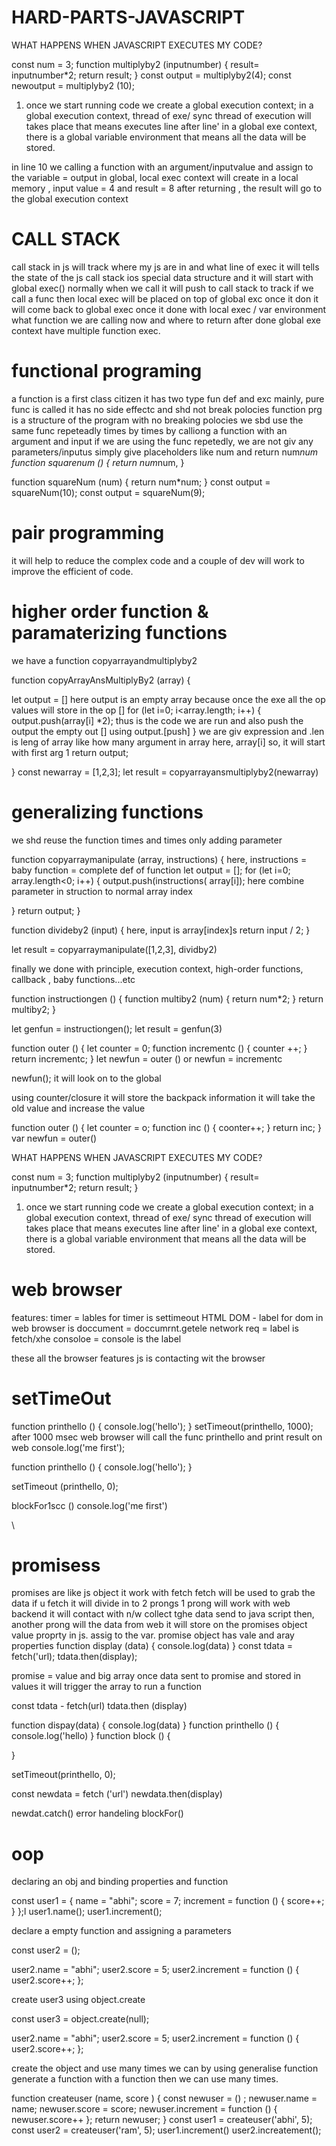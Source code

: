 # HARD-PARTS-JAVASCRIPT

WHAT HAPPENS WHEN JAVASCRIPT EXECUTES MY CODE?

const num = 3;
function multiplyby2 (inputnumber) {
   result= inputnumber*2;
   return result;
}
const output = multiplyby2(4);
const newoutput = multiplyby2 (10);

1. once we start running code we create a global execution context;
in a global execution context, thread of exe/ sync thread of execution will takes place that means executes line after line'
in a global exe context, there is a global variable environment that means all the data will be stored.

in line 10 we calling a function with an argument/inputvalue and assign to the variable = output 
in global, local exec context will create in a local memory , input value = 4 and result = 8 
after returning , the result will go to the global execution context

# CALL STACK
call stack in js will track where my js are in and what line of exec
it will tells the state of the js
call stack ios special data structure and it will start with global exec()
normally when we call it will push to call stack to track
if we call a func then local exec will be placed on top of global exc once it don 
it will come back to global exec once it done with local exec / var environment
what function we are calling now and where to return after done 
global exe context have multiple function exec.

# functional programing
a function is a first class citizen it has two type  fun def and exc
mainly, pure func is called it has no side effectc and shd not break polocies
function prg is a structure of the program with no breaking polocies
we sbd use the same func repeteadly times by times by calliong a function with an argument and input 
if we are using the func repetedly, we are not giv any parameters/inputus simply give placeholders like num and return num*num
function squarenum () {
   return num*num,
}

<!-- repedetdly using functions -->
function squareNum (num) {
   return num*num;
}
const output = squareNum(10);
const output = squareNum(9);

# pair programming

it will help to reduce the complex code and a couple of dev will work to improve the efficient of code.

#  higher order function & paramaterizing functions
we have a function copyarrayandmultiplyby2

function copyArrayAnsMultiplyBy2 (array) {
   <!--  in the array parameter we are giving newarray arguments1,2,3 -->
   let output = []    here output is an empty array because once the exe all the op values will store in the op []
   for (let i=0; i<array.length; i++) {
           output.push(array[i] *2);           thus is the code we are run and also push the output the empty out [] using output.[push] 
   }  we are giv expression and .len is leng of array like how many argument in array here, array[i] so, it will start with first arg 1
   return output;
   <!--  so, finally we are returning the output array to the global exc which is result -->
} 
const newarray = [1,2,3];
let result = copyarrayansmultiplyby2(newarray)

# generalizing functions
we shd reuse the function times and times only adding parameter

function copyarraymanipulate (array, instructions) {       here, instructions = baby function = complete def of function 
   let output = [];
   for (let i=0; array.length<0; i++) {
     output.push(instructions( array[i]);   here combine parameter in struction to normal array index 

   }
   return output;
}

function divideby2 (input) {    here, input is array[index]s
       return input / 2;
}
<!--  finally it will push all the output to tthe label resul of copyarray -->
let result = copyarraymanipulate([1,2,3], dividby2)

finally we done with principle, execution context, high-order functions, callback , baby functions...etc


<!--  example calling a fun with arg -->

function instructiongen () {
   function multiby2 (num) {
      return num*2;
   }
   return multiby2;
}

let genfun = instructiongen();
let result = genfun(3)

<!--  closure without retun the dec fun inside  because we are declaring counter in global so we will return the dec fun outside  -->
function outer () {
   let counter = 0;
   function incrementc () {
      counter ++;
   }
   return incrementc;
}
let newfun = outer ()  or newfun = incrementc

<!--  what happen if we exc newfun again -->
newfun();    it will look on to the global 

using counter/closure it will store the backpack information it will take the old value and increase the value

function  outer () {
   let counter = o;
   function inc () {
      coonter++;
   }
   return inc;
}
var newfun = outer()

WHAT HAPPENS WHEN JAVASCRIPT EXECUTES MY CODE?

const num = 3;
function multiplyby2 (inputnumber) {
   result= inputnumber*2;
   return result;
}
1. once we start running code we create a global execution context;
in a global execution context, thread of exe/ sync thread of execution will takes place that means executes line after line'
in a global exe context, there is a global variable environment that means all the data will be stored.

# web browser 

features: 
timer = lables for timer is settimeout
HTML DOM - label for dom in web browser is doccument = doccumrnt.getele
network req = label is fetch/xhe
consoloe = console is the label 

these all the browser features js is contacting wit the browser

# setTimeOut

function printhello () {
   console.log('hello');
}
setTimeout(printhello, 1000);   after 1000 msec web browser will call the func printhello and print result on web
console.log('me first');

function printhello () {
   console.log('hello');
}

setTimeout (printhello, 0);

blockFor1scc ()
console.log('me first')
<!--  event loop will check any callback ques fun are waiting and it will call the function this is async js -->\

# promisess
promises are like js object it work with fetch 
fetch will be used to grab the data if u fetch it will divide in to 2 prongs 
1 prong will work with web backend it will contact with n/w collect tghe data send to java script 
then, another prong will the data from web it will store on the promises object  value proprty in js. assig to the var.
promise object has vale and aray properties
function display (data) {
   console.log(data)
}
const tdata = fetch('url);
tdata.then(display);

promise = value and big array 
once data sent to promise and stored in values it will trigger the array to run a function 

const tdata - fetch(url)
tdata.then (display)

<!--  promises async and eventloop  -->
function dispay(data) {
   console.log(data)
}
function printhello () {
   console.log('hello)
}
function block () {

}

setTimeout(printhello, 0);

const newdata = fetch ('url')
newdata.then(display)

newdat.catch() error handeling
blockFor() 

# oop
declaring an obj and binding properties and function

const user1 = {
   name = "abhi";
   score = 7;
   increment = function () {
      score++;
   }
};l
user1.name();
user1.increment();


declare a empty function and assigning a parameters

const user2 = ();

user2.name = "abhi";
user2.score = 5;
user2.increment = function () {
   user2.score++;
};

create user3 using object.create

const user3 = object.create(null);

user2.name = "abhi";
user2.score = 5;
user2.increment = function () {
   user2.score++;
};

<!--  how to resuse the object using generalise function -->
create the object and use many times we can by using generalise function
generate a function with a function then we can use many times.

function createuser (name, score ) {
   const newuser = () ;
   newuser.name = name;
   newuser.score = score;
   newuser.increment = function () {
      newuser.score++
   }; 
  return newuser;
}
const user1 = createuser('abhi', 5);
const user2 = createuser('ram', 5);
user1.increment()
user2.increatement();



